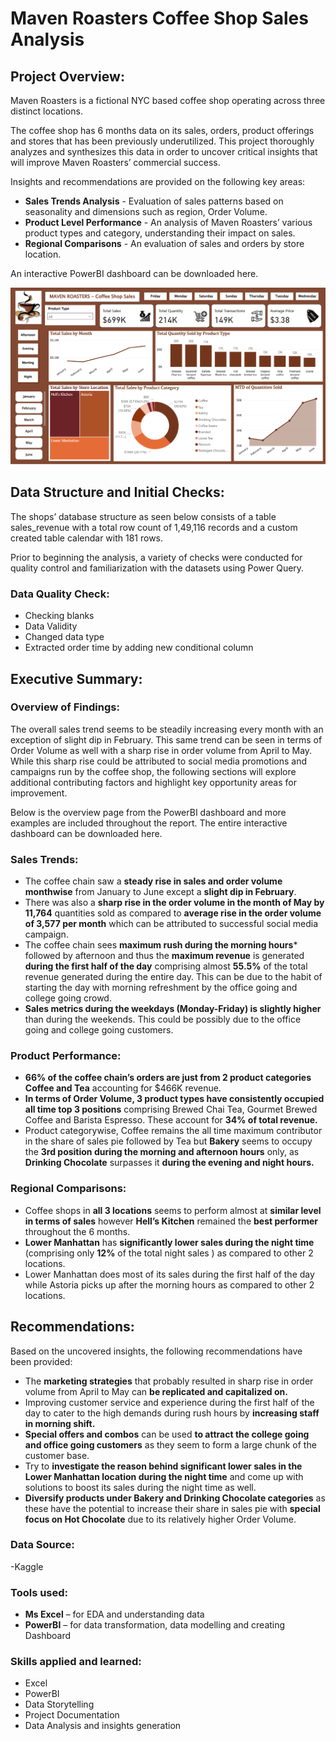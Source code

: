 # Maven Roasters Coffee Shop Sales Analysis

## Project Overview:

Maven Roasters is a fictional  NYC based coffee shop operating across three distinct locations.

The coffee shop has  6 months data on its sales, orders, product offerings and stores  that has been previously underutilized. This project thoroughly analyzes and synthesizes this data in order to uncover critical insights that will improve Maven Roasters’ commercial success.   

Insights and recommendations are provided on the following key areas:

-	**Sales Trends Analysis** - Evaluation of sales patterns based on seasonality and dimensions such as region, Order Volume.
-	**Product Level Performance** - An analysis of Maven Roasters’ various product types and category, understanding their impact on sales.
-	**Regional Comparisons** - An evaluation of sales and orders by store location.
  
An interactive PowerBI dashboard can be downloaded here.

![PowerBI Dashboard](https://github.com/Curious-Creative-Mind/Coffee-Sales-Analysis/blob/main/dashboard.PNG?raw=true)

## Data Structure and Initial Checks:

The shops’ database structure as seen below consists of a table sales_revenue with a total row count of 1,49,116 records and a custom created table calendar with 181 rows.



Prior to beginning the analysis, a variety of checks were conducted for quality control and familiarization with the datasets using Power Query.

### Data Quality Check:

-	Checking blanks
-	Data Validity
-	Changed data type
-	Extracted order time by adding new conditional column
  
## Executive Summary:

### Overview of Findings:

The overall sales trend seems to be steadily increasing every month with an exception of slight dip in February. This same trend can be seen in terms of Order Volume as well with a  sharp rise in order volume from  April to May. While this sharp rise could be attributed to social media promotions and campaigns run by the coffee shop, the following sections will explore additional contributing factors and highlight key opportunity areas for improvement.

Below is the overview page from the PowerBI dashboard and more examples are included throughout the report. The entire interactive dashboard can be downloaded here.

### Sales Trends:

-	The coffee chain saw a **steady rise in sales and order volume monthwise** from January to June except a **slight dip in February**.
-	There was also a **sharp rise in the order volume in the month of May by 11,764** quantities sold as compared to **average rise in the order volume of 3,577 per month** which can be attributed to successful social media campaign.
-	The coffee chain sees **maximum rush during the morning hours*** followed by afternoon and thus the **maximum revenue** is generated **during the first half of the day** comprising almost **55.5%** of the total revenue generated during the entire day. This can be due to the habit of starting the day with morning refreshment by the office going and college going crowd.
-	**Sales metrics during the weekdays (Monday-Friday) is slightly higher** than during the  weekends. This could be possibly due to the office going and college going customers.

### Product Performance:

-	**66% of the coffee chain’s orders are just from 2 product categories Coffee and Tea** accounting for $466K revenue.
-	**In terms of Order Volume, 3 product types have consistently occupied  all time top 3 positions** comprising Brewed Chai Tea, Gourmet Brewed Coffee and Barista Espresso. These account for **34% of total revenue.**
-	Product categorywise, Coffee remains the all time maximum contributor in the share of sales pie followed by Tea but **Bakery** seems to occupy the **3rd position during the morning and afternoon hours** only, as **Drinking Chocolate** surpasses it **during the evening and night hours.**

### Regional Comparisons:

-	Coffee shops in **all 3 locations** seems to perform almost at **similar level in terms of sales** however **Hell’s Kitchen** remained the **best performer** throughout the 6 months. 
-	**Lower Manhattan** has **significantly lower sales during the night time** (comprising only **12%** of the total night sales ) as compared to other 2 locations.
-	Lower Manhattan does most of its sales during the first half of the day while Astoria picks up after the morning hours as compared to other 2 locations.

## Recommendations:

Based on the uncovered insights, the following recommendations have been provided:

-	The **marketing strategies** that probably resulted in sharp rise in order volume from April to May can **be replicated and capitalized on.**
-	Improving customer service and experience during the first half of the day to cater to the high demands during rush hours by **increasing staff in morning shift.**
-	**Special offers and combos** can be used **to attract the college going and office going customers** as they seem to form a large chunk of the customer base.
-	Try to **investigate the reason behind significant lower sales in the Lower Manhattan location during the night time** and come up with solutions to boost its sales during the night time as well.
-	**Diversify products under Bakery and Drinking Chocolate categories** as these have the potential to increase their share in sales pie with **special focus on Hot Chocolate** due to its relatively higher Order Volume.

### Data Source:

-Kaggle 

### Tools used:

- **Ms Excel** – for EDA and understanding data
- **PowerBI** – for data transformation, data modelling and creating Dashboard

### Skills applied and learned:

- Excel
- PowerBI
- Data Storytelling
- Project Documentation
- Data Analysis and insights generation

